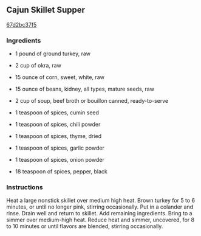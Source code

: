 ## Cajun Skillet Supper

[67d2bc37f5](http://www.food.com/recipe/cajun-skillet-supper-420664)

### Ingredients

 - 1 pound of ground turkey, raw

 - 2 cup of okra, raw

 - 15 ounce of corn, sweet, white, raw

 - 15 ounce of beans, kidney, all types, mature seeds, raw

 - 2 cup of soup, beef broth or bouillon canned, ready-to-serve

 - 1 teaspoon of spices, cumin seed

 - 1 teaspoon of spices, chili powder

 - 1 teaspoon of spices, thyme, dried

 - 1 teaspoon of spices, garlic powder

 - 1 teaspoon of spices, onion powder

 - 18 teaspoon of spices, pepper, black

### Instructions

Heat a large nonstick skillet over medium high heat. Brown turkey for 5 to 6 minutes, or until no longer pink, stirring occasionally. Put in a colander and rinse. Drain well and return to skillet. Add remaining ingredients. Bring to a simmer over medium-high heat. Reduce heat and simmer, uncovered, for 8 to 10 minutes or until flavors are blended, stirring occasionally.